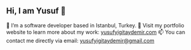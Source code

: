 ## Hi, I am Yusuf 👋

🌱 I’m a software developer based in Istanbul, Turkey.
💬 Visit my portfolio website to learn more about my work: [yusufyigitaydemir.com](https://www.yusufyigitaydemir.com/)
📫 You can contact me directly via email: yusufyigitaydemir@gmail.com

<!--
**yigitaydemir/yigitaydemir** is a ✨ _special_ ✨ repository because its `README.md` (this file) appears on your GitHub profile.

Here are some ideas to get you started:

- 🔭 I’m currently working on ...
- 🌱 I’m currently learning ...
- 👯 I’m looking to collaborate on ...
- 🤔 I’m looking for help with ...
- 💬 Ask me about ...
- 📫 How to reach me: ...
- 😄 Pronouns: ...
- ⚡ Fun fact: ...
-->
